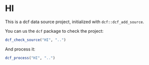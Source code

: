 # HI

This is a dcf data source project, initialized with `dcf::dcf_add_source`.

You can us the `dcf` package to check the project:

```R
dcf_check_source("HI", "..")
```

And process it:

```R
dcf_process("HI", "..")
```
